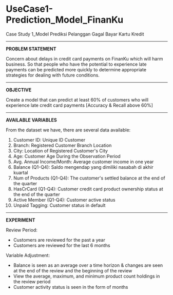 # UseCase1-Prediction_Model_FinanKu
Case Study 1_Model Prediksi Pelanggan Gagal Bayar Kartu Kredit

---
**PROBLEM STATEMENT**

Concern about delays in credit card payments on FinanKu which will harm business. So that people who have the potential to experience late payments can be predicted more quickly to determine appropriate strategies for dealing with future conditions.

---
**OBJECTIVE**

Create a model that can predict at least 60% of customers who will experience late credit card payments [Accuracy & Recall above 60%]

---
**AVAILABLE VARIABLES**

From the dataset we have, there are several data available:

1. Customer ID: Unique ID Customer
2. Branch: Registered Customer Branch Location
3. City: Location of Registered Customer's City
4. Age: Customer Age During the Observation Period
5. Avg. Annual Income/Month: Average customer income in one year
6. Balance (Q1-Q4): Saldo mengendap yang dimiliki nasabah di akhir kuartal
7. Num of Products (Q1-Q4): The customer's settled balance at the end of the quarter
8. HasCrCard (Q1-Q4): Customer credit card product ownership status at the end of the quarter
9. Active Member (Q1-Q4): Customer active status
10. Unpaid Tagging: Customer status in default

---
**EXPERIMENT**

Review Period:

- Customers are reviewed for the past a year
- Customers are reviewed for the last 6 months

Variable Adjustment:

- Balance is seen as an average over a time horizon & changes are seen at the end of the review and the beginning of the review
- View the average, maximum, and minimum product count holdings in the review period
- Customer activity status is seen in the form of months
